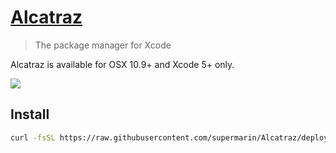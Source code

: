 # [Alcatraz](http://alcatraz.io)
>The package manager for Xcode

Alcatraz is available for OSX 10.9+ and Xcode 5+ only.

![](http://alcatraz.io/images/screenshot@2x.png)

## Install
```sh
curl -fsSL https://raw.githubusercontent.com/supermarin/Alcatraz/deploy/Scripts/install.sh | sh
```